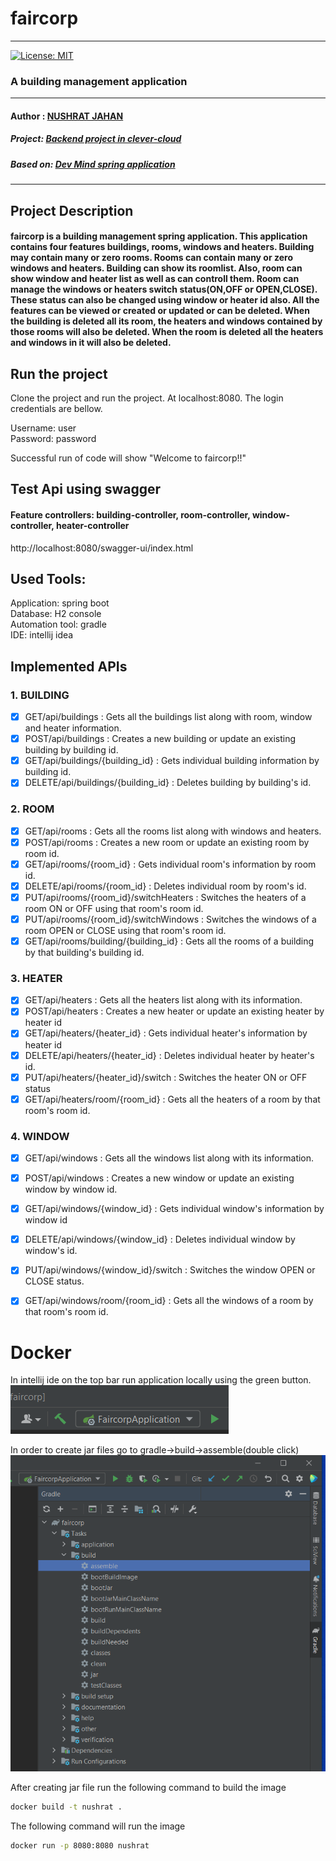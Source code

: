 # faircorp
- - - -
[![License: MIT](https://img.shields.io/badge/License-MIT-ff69b4)](https://opensource.org/licenses/MIT)

### A building management application
- - - -
#### Author : [NUSHRAT JAHAN](https://github.com/Nushrat-Jahan)
##### Project: [Backend project in clever-cloud](http://faircorp-nushrat-jahan.cleverapps.io/)
##### Based on: [Dev Mind spring application](https://dev-mind.fr/formations.html)  

- - - -
## Project Description
#### faircorp is a building management spring application. This application contains four features buildings, rooms, windows and heaters. Building may contain many or zero rooms. Rooms can contain many or zero windows and heaters. Building can show its roomlist. Also, room can show window and heater list as well as can controll them. Room can manage the windows or heaters switch status(ON,OFF or OPEN,CLOSE). These status can also be changed using window or heater id also. All the features can be viewed or created or updated or can be deleted. When the building is deleted all its room, the heaters and windows contained by those rooms will also be deleted. When the room is deleted all the heaters and windows in it will also be deleted.

## Run the project
Clone the project and run the project. At localhost:8080. The login credentials are bellow.

Username: user</br>
Password: password

Successful run of code will show "Welcome to faircorp!!"

## Test Api using swagger 
#### Feature controllers: building-controller, room-controller, window-controller, heater-controller
http://localhost:8080/swagger-ui/index.html

## Used Tools:
Application: spring boot </br>
Database: H2 console</br>
Automation tool: gradle</br> 
IDE: intellij idea</br>

## Implemented APIs
### 1. BUILDING
   - [x] GET/api/buildings : Gets all the buildings list along with room, window and heater information.
   - [x] POST/api/buildings : Creates a new building or update an existing building by building id.
   - [x] GET/api/buildings/{building_id} : Gets individual building information by building id.
   - [x] DELETE/api/buildings/{building_id} : Deletes building by building's id.

### 2. ROOM
   - [x] GET/api/rooms : Gets all the rooms list along with windows and heaters.
   - [x] POST/api/rooms : Creates a new room or update an existing room by room id.
   - [x] GET/api/rooms/{room_id} : Gets individual room's information by room id.
   - [x] DELETE/api/rooms/{room_id} : Deletes individual room by room's id.
   - [x] PUT/api/rooms/{room_id}/switchHeaters : Switches the heaters of a room ON or OFF using that room's room id. 
   - [x] PUT/api/rooms/{room_id}/switchWindows : Switches the windows of a room OPEN or CLOSE using that room's room id.
   - [x] GET/api/rooms/building/{building_id} : Gets all the rooms of a building by that building's building id.

### 3. HEATER
   - [x] GET/api/heaters : Gets all the heaters list along with its information.
   - [x] POST/api/heaters : Creates a new heater or update an existing heater by heater id
   - [x] GET/api/heaters/{heater_id} : Gets individual heater's information by heater id
   - [x] DELETE/api/heaters/{heater_id} : Deletes individual heater by heater's id.
   - [x] PUT/api/heaters/{heater_id}/switch : Switches the heater ON or OFF status
   - [x] GET/api/heaters/room/{room_id} : Gets all the heaters of a room by that room's room id.

### 4. WINDOW
   - [x] GET/api/windows : Gets all the windows list along with its information.
   - [x] POST/api/windows : Creates a new window or update an existing window by window id.
   - [x] GET/api/windows/{window_id} : Gets individual window's information by window id
   - [x] DELETE/api/windows/{window_id} : Deletes individual window by window's id.
   - [x] PUT/api/windows/{window_id}/switch : Switches the window OPEN or CLOSE status.
   - [x] GET/api/windows/room/{room_id} : Gets all the windows of a room by that room's room id.
     
   
# Docker
 
In intellij ide on the top bar run application locally using the green button.
![alt text](img/run.png)

In order to create jar files go to gradle->build->assemble(double click)
![alt text](img/assemble.png)

After creating jar file run the following command to build the image
```bash
docker build -t nushrat .
```
The following command will run the image
```bash
docker run -p 8080:8080 nushrat
```